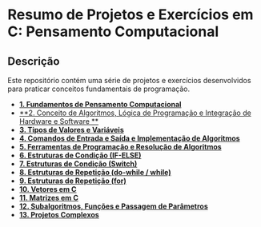 # **Resumo de Projetos e Exercícios em C: Pensamento Computacional**

## **Descrição**  
Este repositório contém uma série de projetos e exercícios desenvolvidos para praticar conceitos fundamentais de programação.

- [**1. Fundamentos de Pensamento Computacional**](https://github.com/EmanuelRF15/IPCP/blob/main/Atividades/Fundamentos%20de%20Pensamento%20Computacional.pdf)  
- [**2. Conceito de Algoritmos, Lógica de 
Programação e Integração de Hardware e
 Software  **](https://github.com/EmanuelRF15/IPCP/blob/main/Atividades/Conceito%20de%20Algoritmos%2C%20L%C3%B3gica%20de%20Progr.pdf) 
- [**3. Tipos de Valores e Variáveis**](https://github.com/EmanuelRF15/IPCP/blob/main/Atividades/Tipos%20de%20Valores%20e%20Vari%C3%A1veis.pdf) 
- [**4. Comandos de Entrada e Saída e
 Implementação de Algoritmos**](https://github.com/EmanuelRF15/IPCP/blob/main/Atividades/Comandos%20de%20Entrada%20e%20Sa%C3%ADda%20e%20Implementa%C3%A7%C3%A3o%20de%20Algoritmos.pdf) 
- [**5. Ferramentas de Programação e 
Resolução de Algoritmos**](https://github.com/EmanuelRF15/IPCP/blob/main/Atividades/Feramentas%20de%20Programa%C3%A7%C3%A3o.pdf)  
- [**6. Estruturas de Condição (IF-ELSE)**](https://github.com/EmanuelRF15/IPCP/blob/main/Atividades/Estrutura%20IF-ELSE.pdf)
- [**7. Estruturas de Condição (Switch)**](https://github.com/EmanuelRF15/IPCP/blob/main/Atividades/Estrutura%20SWITCH.pdf)
- [**8. Estruturas de Repetição (do-while / while)**](https://github.com/EmanuelRF15/IPCP/blob/main/Atividades/Estrutura%20de%20repeti%C3%A7%C3%A3o(do-while%20e%20while).pdf)
- [**9. Estruturas de Repetição (for)**](https://github.com/EmanuelRF15/IPCP/blob/main/Atividades/Estrutura%20de%20repeti%C3%A7%C3%A3o(For).pdf)
- [**10. Vetores em C**](https://github.com/EmanuelRF15/IPCP/blob/main/Atividades/Vetores.pdf)
- [**11. Matrizes em C**](https://github.com/EmanuelRF15/IPCP/blob/main/Atividades/Matriz.pdf)
- [**12. Subalgoritmos, Funções e Passagem de
 Parâmetros**](https://github.com/EmanuelRF15/IPCP/blob/main/Atividades/Fun%C3%A7%C3%B5es.pdf)
- [**13. Projetos Complexos**](https://github.com/EmanuelRF15/IPCP/blob/main/Atividades/Projetos.pdf)
